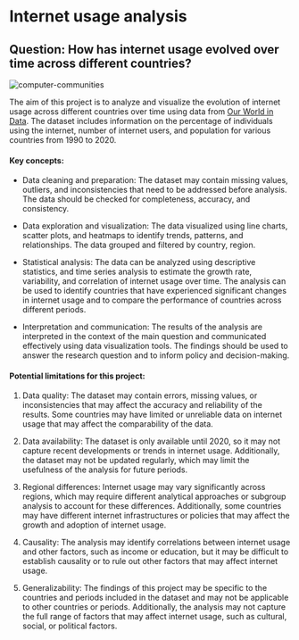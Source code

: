 # Internet usage analysis

## Question: How has internet usage evolved over time across different countries?

![computer-communities](https://user-images.githubusercontent.com/120349975/224242714-62a41928-4698-4a2f-b4a4-1b8d8cfbc185.png)


The aim of this project is to analyze and visualize the evolution of internet usage across different countries over time using data from [Our World in Data](https://ourworldindata.org/internet). 
The dataset includes information on the percentage of individuals using the internet, number of internet users, and population for various countries from 1990 to 2020.

#### Key concepts:


* Data cleaning and preparation: The dataset may contain missing values, outliers, and inconsistencies that need to be addressed before analysis. 
The data should be checked for completeness, accuracy, and consistency.

* Data exploration and visualization: The data visualized using line charts, scatter plots, and heatmaps to identify trends, patterns, and relationships. 
The data grouped and filtered by country, region.

* Statistical analysis: The data can be analyzed using descriptive statistics, and time series analysis to estimate the growth rate, variability, and correlation of internet usage over time. The analysis can be used to identify countries that have experienced significant changes in internet usage and to compare the performance of countries across different periods.

* Interpretation and communication: The results of the analysis are interpreted in the context of the main question and communicated effectively using data visualization tools. The findings should be used to answer the research question and to inform policy and decision-making.


#### Potential limitations for this project:

1. Data quality: The dataset may contain errors, missing values, or inconsistencies that may affect the accuracy and reliability of the results. Some countries may have limited or unreliable data on internet usage that may affect the comparability of the data.

2. Data availability: The dataset is only available until 2020, so it may not capture recent developments or trends in internet usage. Additionally, the dataset may not be updated regularly, which may limit the usefulness of the analysis for future periods.

3. Regional differences: Internet usage may vary significantly across regions, which may require different analytical approaches or subgroup analysis to account for these differences. Additionally, some countries may have different internet infrastructures or policies that may affect the growth and adoption of internet usage.

4. Causality: The analysis may identify correlations between internet usage and other factors, such as income or education, but it may be difficult to establish causality or to rule out other factors that may affect internet usage.

5. Generalizability: The findings of this project may be specific to the countries and periods included in the dataset and may not be applicable to other countries or periods. Additionally, the analysis may not capture the full range of factors that may affect internet usage, such as cultural, social, or political factors.
